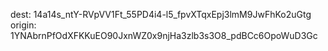 dest: 14a14s_ntY-RVpVV1Ft_55PD4i4-l5_fpvXTqxEpj3lmM9JwFhKo2uGtg
origin: 1YNAbrnPfOdXFKKuEO90JxnWZ0x9njHa3zlb3s3O8_pdBCc6OpoWuD3Gc